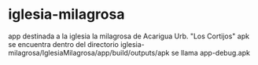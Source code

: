 # iglesia-milagrosa
app destinada a la iglesia la milagrosa de Acarigua Urb. "Los Cortijos"
apk se encuentra dentro del directorio iglesia-milagrosa/IglesiaMilagrosa/app/build/outputs/apk
se llama app-debug.apk
